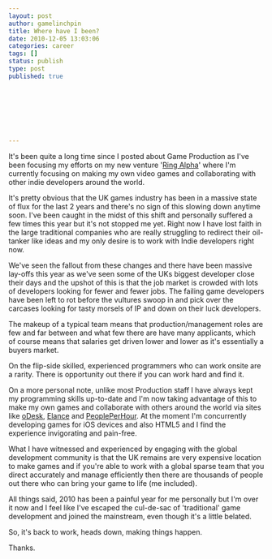 ```yaml
---
layout: post
author: gamelinchpin
title: Where have I been?
date: 2010-12-05 13:03:06
categories: career
tags: []
status: publish
type: post
published: true








---
```

It's been quite a long time since I posted about Game Production as I've
been focusing my efforts on my new venture '[Ring
Alpha](http://ringalpha.com)' where I'm currently focusing on making my own video games and collaborating with other indie developers around the
world.

It's pretty obvious that the UK games industry has been in a massive
state of flux for the last 2 years and there's no sign of this slowing
down anytime soon. I've been caught in the midst of this shift and
personally suffered a few times this year but it's not stopped me yet.
Right now I have lost faith in the large traditional companies who are
really struggling to redirect their oil-tanker like ideas and my only
desire is to work with Indie developers right now.

We've seen the fallout from these changes and there have been massive
lay-offs this year as we've seen some of the UKs biggest developer close
their days and the upshot of this is that the job market is crowded with
lots of developers looking for fewer and fewer jobs. The failing game
developers have been left to rot before the vultures swoop in and pick
over the carcases looking for tasty morsels of IP and down on their luck
developers.

The makeup of a typical team means that production/management roles are
few and far between and what few there are have many applicants, which
of course means that salaries get driven lower and lower as it's
essentially a buyers market.

On the flip-side skilled, experienced programmers who can work onsite
are a rarity. There is opportunity out there if you can work hard and
find it.

On a more personal note, unlike most Production staff I have always kept
my programming skills up-to-date and I'm now taking advantage of this to
make my own games and collaborate with others around the world via sites
like [oDesk](http://www.odesk.com), [Elance](http://www.elance.com) and
[PeoplePerHour](http://www.peopleperhour.com). At the moment I'm concurrently developing games for iOS devices and also HTML5 and I find the experience invigorating and pain-free.

What I have witnessed and experienced by engaging with the global
development community is that the UK remains are very expensive location
to make games and if you're able to work with a global sparse team that
you direct accurately and manage efficiently then there are thousands of
people out there who can bring your game to life (me included).

All things said, 2010 has been a painful year for me personally but I'm
over it now and I feel like I've escaped the cul-de-sac of 'traditional'
game development and joined the mainstream, even though it's a little
belated.

So, it's back to work, heads down, making things happen.

Thanks.
